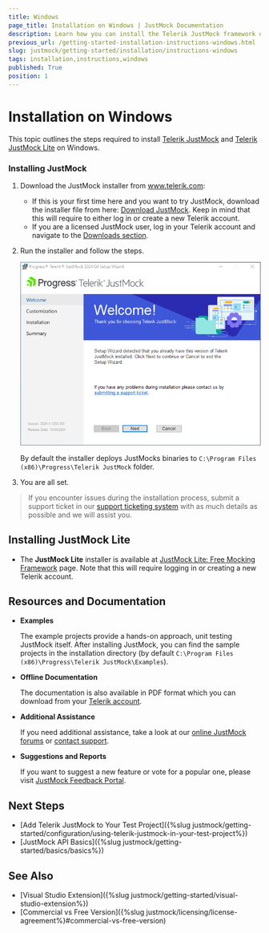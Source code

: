 ```yaml
---
title: Windows
page_title: Installation on Windows | JustMock Documentation
description: Learn how you can install the Telerik JustMock framework on Windows.
previous_url: /getting-started-installation-instructions-windows.html
slug: justmock/getting-started/installation/instructions-windows
tags: installation,instructions,windows
published: True
position: 1
---
```


# Installation on Windows

This topic outlines the steps required to install [Telerik JustMock](https://www.telerik.com/products/mocking.aspx) and [Telerik JustMock Lite](https://www.telerik.com/justmock/free-mocking) on Windows.

### Installing JustMock

1. Download the JustMock installer from www.telerik.com:
	* If this is your first time here and you want to try JustMock, download the installer file from here: [Download JustMock](https://www.telerik.com/download-trial-file/v2-b/justmock-b). Keep in mind that this will require to either log in or create a new Telerik account.
	* If you are a licensed JustMock user, log in your Telerik account and navigate to the [Downloads section](https://www.telerik.com/account/my-downloads).

1. Run the installer and follow the steps. 

	![Installer](images/Installer-Windows.png)

    By default the installer deploys JustMocks binaries to `C:\Program Files (x86)\Progress\Telerik JustMock` folder.

1. You are all set.

>If you encounter issues during the installation process, submit a support ticket in our [support ticketing system](https://www.telerik.com/account/support-tickets) with as much details as possible and we will assist you. 

## Installing JustMock Lite

- The __JustMock Lite__ installer is available at [JustMock Lite: Free Mocking Framework](https://www.telerik.com/justmock/free-mocking) page. Note that this will require logging in or creating a new Telerik account.

## Resources and Documentation

- **Examples**

    The example projects provide a hands-on approach, unit testing JustMock itself. After installing JustMock, you can find the sample projects in the installation directory (by default `C:\Program Files (x86)\Progress\Telerik JustMock\Examples`).

- **Offline Documentation**

    The documentation is also available in PDF format which you can download from your [Telerik account](https://www.telerik.com/account/my-downloads).

- **Additional Assistance**

    If you need additional assistance, take a look at our [online JustMock forums](https://www.telerik.com/forums/justmock) or [contact support](https://www.telerik.com/account/support-tickets?pid=743).

- **Suggestions and Reports**

    If you want to suggest a new feature or vote for a popular one, please visit [JustMock Feedback Portal](https://feedback.telerik.com/justmock).

## Next Steps

* [Add Telerik JustMock to Your Test Project]({%slug justmock/getting-started/configuration/using-telerik-justmock-in-your-test-project%})
* [JustMock API Basics]({%slug justmock/getting-started/basics/basics%})

## See Also

 * [Visual Studio Extension]({%slug justmock/getting-started/visual-studio-extension%})
 * [Commercial vs Free Version]({%slug justmock/licensing/license-agreement%}#commercial-vs-free-version)
